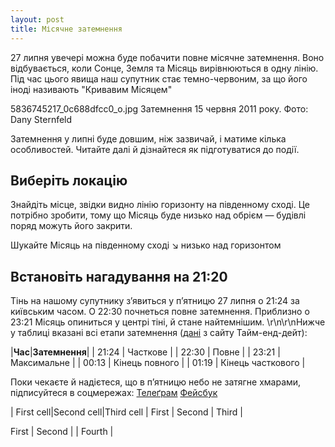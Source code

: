 ```yaml
---
layout: post
title: Місячне затемнення
---
```


27 липня увечері можна буде побачити повне місячне затемнення. Воно відбувається, коли Сонце, Земля та Місяць вирівнюються в одну лінію. Під час цього явища наш супутник стає темно-червоним, за що його іноді називають "Кривавим Місяцем"

5836745217_0c688dfcc0_o.jpg
Затемнення 15 червня 2011 року. Фото: Dany Sternfeld

Затемнення у липні буде довшим, ніж зазвичай, і матиме кілька особливостей. Читайте далі й дізнайтеся як підготуватися до події.

## Виберіть локацію
Знайдіть місце, звідки видно лінію горизонту на південному сході. Це потрібно зробити, тому що Місяць буде низько над обрієм — будівлі поряд можуть його закрити.

Шукайте Місяць на південному сході ↘ низько над горизонтом

## Встановіть нагадування на 21:20
Тінь на нашому супутнику з’явиться у п’ятницю 27 липня о 21:24 за київським часом. О 22:30 почнеться повне затемнення. Приблизно о 23:21 Місяць опиниться у центрі тіні, й стане найтемнішим. \r\n\r\nНижче у таблиці вказані всі етапи затемнення ([дані](https://www.timeanddate.com/eclipse/in/ukraine/kyiv) з сайту Тайм-енд-дейт):

|**Час**|**Затемнення**| 
| 21:24 | Часткове | 
| 22:30 | Повне |
| 23:21 | Максимальне |
| 00:13 | Кінець повного |
| 01:19 | Кінець часткового |

Поки чекаєте й надієтеся, що в п’ятницю небо не затягне хмарами, підписуйтеся в соцмережах:
[Телеґрам](https://t.me/zoreblog)
[Фейсбук](http://fb.com/zoreblog)

| First cell|Second cell|Third cell
| First | Second | Third |

First | Second | | Fourth |